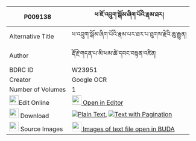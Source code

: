 |P009138|ཕ་ཇོ་འབྲུག་སྒོམ་ཞིག་པོའི་རྣམ་ཐར། 
| --- | --- 
|Alternative Title |ཕ་འབྲུག་སྒོམ་ཞིག་པོའི་རྣམ་པར་ཐར་པ་ཐུགས་རྗེའི་ཆུ་རྒྱུན།
|Author| རྡོ་རྗེ་གདན་པ་མི་ཕམ་ཚེ་དབང་བསྟན་འཛིན།
|BDRC ID | W23951
|Creator | Google OCR
|Number of Volumes| 1
|<img width="25" src="https://img.icons8.com/color/25/000000/edit-property.png">Edit Online| [<img width="25" src="https://avatars.githubusercontent.com/u/45091458?s=200&v=4"> Open in Editor](http://editor.openpecha.org/P009138)
|<img width="25" src="https://img.icons8.com/fluent/48/000000/download-2.png"/>  Download | [![](https://img.icons8.com/color/20/000000/txt.png)Plain Text](https://github.com/Openpecha/P009138/releases/download/v1/pajo_druk_gom_shyikpo_i_namtar_plain_P009138.zip), [![](https://img.icons8.com/color/20/000000/txt.png)Text with Pagination](https://github.com/Openpecha/P009138/releases/download/v1/pajo_druk_gom_shyikpo_i_namtar_pages_P009138.zip)
|<img width="25" src="https://img.icons8.com/plasticine/100/000000/pictures-folder.png"/>  Source Images | [<img width="25" src="https://library.bdrc.io/icons/BUDA-small.svg"> Images of text file open in BUDA](https://library.bdrc.io/show/bdr:W23951)